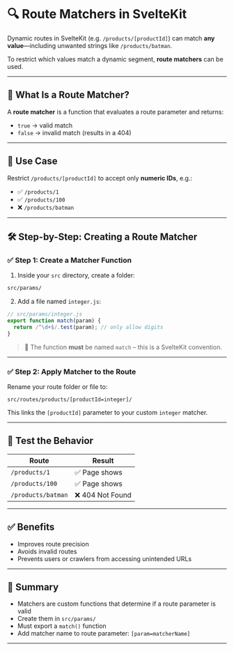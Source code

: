 # 🔍 Route Matchers in SvelteKit

Dynamic routes in SvelteKit (e.g. `/products/[productId]`) can match **any value**—including unwanted strings like `/products/batman`.

To restrict which values match a dynamic segment, **route matchers** can be used.

---

## 🧠 What Is a Route Matcher?

A **route matcher** is a function that evaluates a route parameter and returns:

- `true` → valid match
- `false` → invalid match (results in a 404)

---

## 🎯 Use Case

Restrict `/products/[productId]` to accept only **numeric IDs**, e.g.:

- ✅ `/products/1`
- ✅ `/products/100`
- ❌ `/products/batman`

---

## 🛠️ Step-by-Step: Creating a Route Matcher

### ✅ Step 1: Create a Matcher Function

1. Inside your `src` directory, create a folder:

```bash
src/params/
```

2. Add a file named `integer.js`:

```js
// src/params/integer.js
export function match(param) {
  return /^\d+$/.test(param); // only allow digits
}
```

> 🧠 The function **must** be named `match` – this is a SvelteKit convention.

---

### ✅ Step 2: Apply Matcher to the Route

Rename your route folder or file to:

```
src/routes/products/[productId=integer]/
```

This links the `[productId]` parameter to your custom `integer` matcher.

---

## 🧪 Test the Behavior

| Route              | Result           |
| ------------------ | ---------------- |
| `/products/1`      | ✅ Page shows    |
| `/products/100`    | ✅ Page shows    |
| `/products/batman` | ❌ 404 Not Found |

---

## ✅ Benefits

- Improves route precision
- Avoids invalid routes
- Prevents users or crawlers from accessing unintended URLs

---

## 📝 Summary

- Matchers are custom functions that determine if a route parameter is valid
- Create them in `src/params/`
- Must export a `match()` function
- Add matcher name to route parameter: `[param=matcherName]`

---
